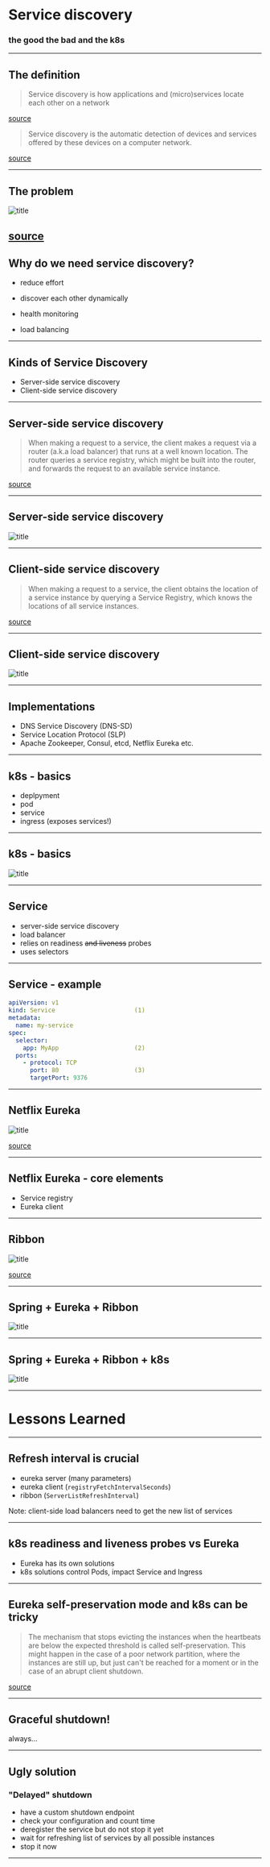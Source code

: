 # Service discovery 

### the good the bad and the k8s

---

## The definition


> Service discovery is how applications and (micro)services locate each other on a network

[source](https://www.getambassador.io/resources/service-discovery-microservices/)


> Service discovery is the automatic detection of devices and services offered by these devices on a computer network.

[source](https://en.wikipedia.org/wiki/Service_discovery)


---

## The problem

![title](assets/img/service_discovery_problem.png)

[source](https://www.nginx.com/blog/service-discovery-in-a-microservices-architecture/)
---

    
## Why do we need service discovery? 

* reduce effort

* discover each other dynamically

* health monitoring

* load balancing


---

## Kinds of Service Discovery

* Server-side service discovery
* Client-side service discovery

---

## Server-side service discovery

> When making a request to a service, the client makes a request via a router (a.k.a load balancer) that runs at a well known location. The router queries a service registry, which might be built into the router, and forwards the request to an available service instance.

[source](https://microservices.io/patterns/server-side-discovery.html)


---

## Server-side service discovery

![title](assets/img/server-side-discovery.jpg)


---

## Client-side service discovery

> When making a request to a service, the client obtains the location of a service instance by querying a Service Registry, which knows the locations of all service instances.

[source](https://microservices.io/patterns/client-side-discovery.html)

---

## Client-side service discovery

![title](assets/img/client-side-discovery.jpg)

---

## Implementations

* DNS Service Discovery (DNS-SD)
* Service Location Protocol (SLP)
* Apache Zookeeper, Consul, etcd, Netflix Eureka etc.


---

## k8s - basics

- deplpyment
- pod
- service
- ingress (exposes services!)

---

## k8s - basics


![title](assets/img/k8s.png)

---

## Service

- server-side service discovery
- load balancer
- relies on readiness ~~and liveness~~ probes 
- uses selectors

---

## Service - example

```yaml
apiVersion: v1
kind: Service                      (1)
metadata:
  name: my-service
spec:
  selector:
    app: MyApp                     (2)
  ports:
    - protocol: TCP
      port: 80                     (3)
      targetPort: 9376
```

---

## Netflix Eureka

![title](assets/img/eureka_arch.png)

[source](https://www.codeprimers.com/client-side-service-discovery-in-spring-boot-with-netflix-eureka/)

---

## Netflix Eureka - core elements

* Service registry
* Eureka client

---

## Ribbon

![title](assets/img/ribbon.jpg)

[source](https://www.javaxp.com/2020/06/client-side-load-balancing-using-eureka.html)


---

## Spring + Eureka + Ribbon

![title](assets/img/spring_eureka_ribbon.png)

---

## Spring + Eureka + Ribbon + k8s

![title](assets/img/spring_eureka_ribbon_k8s.png)

---

# Lessons Learned

---

## Refresh interval is crucial

* eureka server (many parameters)
* eureka client (`registryFetchIntervalSeconds`)
* ribbon (`ServerListRefreshInterval`)

Note: 
client-side load balancers need to get the  new list of services

---

## k8s readiness and liveness probes vs Eureka

* Eureka has its own solutions
* k8s solutions control Pods, impact Service and Ingress

---

## Eureka self-preservation mode and k8s can be tricky

> The mechanism that stops evicting the instances when the heartbeats are below the expected threshold is called self-preservation. This might happen in the case of a poor network partition, where the instances are still up, but just can't be reached for a moment or in the case of an abrupt client shutdown.

[source](https://www.baeldung.com/eureka-self-preservation-renewal)

---

## Graceful shutdown!
 
always...

---

## Ugly solution 
### "Delayed" shutdown

* have a custom shutdown endpoint
* check your configuration and count time
* deregister the service but do not stop it yet
* wait for refreshing list of services by all possible instances
* stop it now

---
